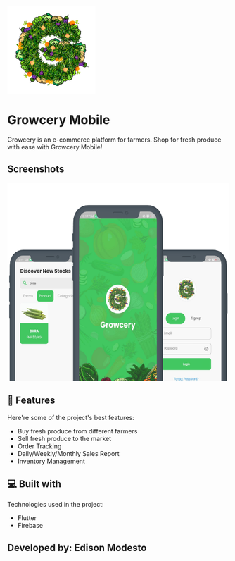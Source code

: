<img src="/assets/images/growceryLogo.jpg" height="200">

# Growcery Mobile

Growcery is an e-commerce platform for farmers. Shop for fresh produce with ease with Growcery Mobile!

## Screenshots

<img src="/assets/images/screenshot.png" height="450">



## 🧐 Features

Here're some of the project's best features:

- Buy fresh produce from different farmers
- Sell fresh produce to the market
- Order Tracking
- Daily/Weekly/Monthly Sales Report
- Inventory Management



## 💻 Built with

Technologies used in the project:

*   Flutter
*   Firebase



## Developed by: Edison Modesto
